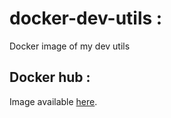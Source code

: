 # docker-dev-utils :
Docker image of my dev utils

## Docker hub :
Image available [here](https://hub.docker.com/r/scristofari/dev-utils/).
